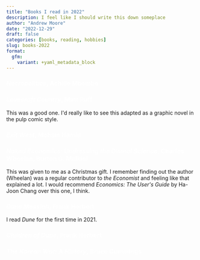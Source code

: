 ```yaml
---
title: "Books I read in 2022"
description: I feel like I should write this down someplace
author: "Andrew Moore"
date: "2022-12-29"
draft: false
categories: [books, reading, hobbies]
slug: books-2022
format:
  gfm:
    variant: +yaml_metadata_block
---
```


<style>
  h3 {
    color: white;
  }
</style>

### *Necropolitics*, Achille Mbembe

### *Lovecraft Country*, Matt Ruff

This was a good one. I'd really like to see this adapted as a graphic novel in the pulp comic style.

### *Exit West*, Mohsin Hamid

### *Naked Economics: Undressing the Dismal Science*, Charles Wheelan, Burton G. Malkiel

This was given to me as a Christmas gift. I remember finding out the author (Wheelan) was a regular contributor to *the Economist* and feeling like that explained a lot. I would recommend *Economics: The User's Guide* by Ha-Joon Chang over this one, I think.

### *Dune Messiah*, Frank Herbert

I read *Dune* for the first time in 2021.

### *Children of Dune*, Frank Herbert

### *The Korean War: A History*, Bruce Cummings

